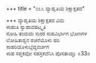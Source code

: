 +++
title = "೦೩೩ ವ್ಯಾಹೃತಿಯ ಶಿಕ್ಷಾಕ್ಷತದ"

+++
ವ್ಯಾಹೃತಿಯ ಶಿಕ್ಷಾಕ್ಷತದ ವಿಮ  
ಳಾಹುತಿ ಸ್ವಾಹಾವಷಟ್ಕೃತಿ  
ಸೋಹಿ ತಂದುದು ಸುರರ ಸುಹವಿರ್ಭಾಗ ಭೋಗಿಗಳ  
ಲೋಹಿತಾಶ್ವನ ರಚನೆಯೊಳು ಹರಿ  
ಸಾಹರಿಯೊಳುಬ್ಬೆದ್ದವರ್ಚಿಗ  
ಳಾಹ ಸಪ್ತಕವೋ ಸಹಸ್ರಕವೆನಿಸಿ ಪೊಸತಾಯ್ತು     ॥33॥